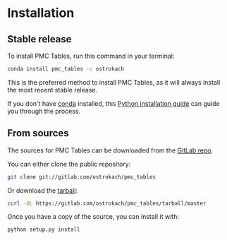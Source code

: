 # Installation

## Stable release

To install PMC Tables, run this command in your terminal:

```bash
conda install pmc_tables -c ostrokach
```

This is the preferred method to install PMC Tables, as it will always install the most recent stable release.

If you don't have [conda] installed, this [Python installation guide] can guide
you through the process.

[conda]: https://conda.io
[Python installation guide]: https://conda.io/docs/user-guide/install/index.html

## From sources

The sources for PMC Tables can be downloaded from the [GitLab repo].

You can either clone the public repository:

```bash
git clone git://gitlab.com/ostrokach/pmc_tables
```

Or download the [tarball]:

```bash
curl -OL https://gitlab.com/ostrokach/pmc_tables/tarball/master
```

Once you have a copy of the source, you can install it with:

```bash
python setup.py install
```

[GitLab repo]: https://gitlab.com/ostrokach/pmc_tables
[tarball]: https://gitlab.com/ostrokach/pmc_tables/tarball/master
